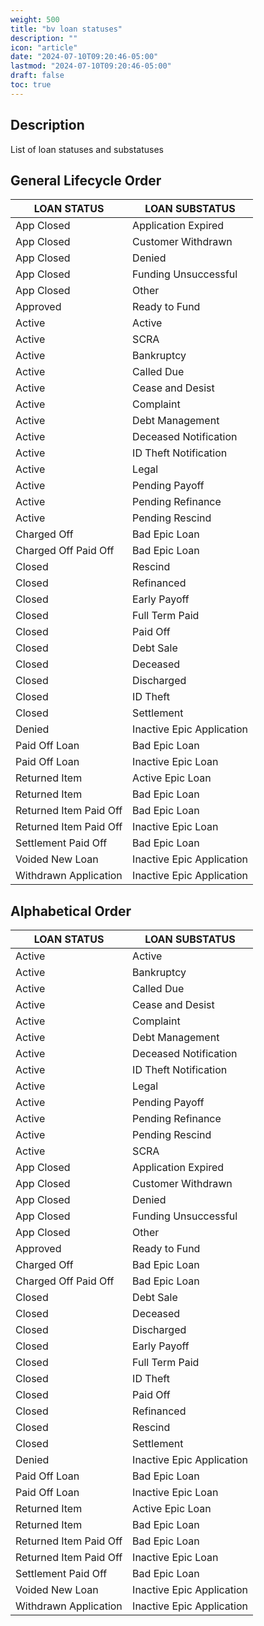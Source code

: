 ```yaml
---
weight: 500
title: "bv loan statuses"
description: ""
icon: "article"
date: "2024-07-10T09:20:46-05:00"
lastmod: "2024-07-10T09:20:46-05:00"
draft: false
toc: true
---
```


## Description

List of loan statuses and substatuses

## General Lifecycle Order

| LOAN STATUS  | LOAN SUBSTATUS              |
|--------------|-----------------------------|
| App Closed   | Application Expired         |
| App Closed   | Customer Withdrawn          |
| App Closed   | Denied                      |
| App Closed   | Funding Unsuccessful        |
| App Closed   | Other                       |
| Approved     | Ready to Fund               |
| Active       | Active                      |
| Active       | SCRA                        |
| Active       | Bankruptcy                  |
| Active       | Called Due                  |
| Active       | Cease and Desist            |
| Active       | Complaint                   |
| Active       | Debt Management             |
| Active       | Deceased Notification       |
| Active       | ID Theft Notification       |
| Active       | Legal                       |
| Active       | Pending Payoff              |
| Active       | Pending Refinance           |
| Active       | Pending Rescind             |
| Charged Off  | Bad Epic Loan               |
| Charged Off Paid Off | Bad Epic Loan       |
| Closed       | Rescind                     |
| Closed       | Refinanced                  |
| Closed       | Early Payoff                |
| Closed       | Full Term Paid              |
| Closed       | Paid Off                    |
| Closed       | Debt Sale                   |
| Closed       | Deceased                    |
| Closed       | Discharged                  |
| Closed       | ID Theft                    |
| Closed       | Settlement                  |
| Denied       | Inactive Epic Application   |
| Paid Off Loan | Bad Epic Loan              |
| Paid Off Loan | Inactive Epic Loan         |
| Returned Item | Active Epic Loan           |
| Returned Item | Bad Epic Loan              |
| Returned Item Paid Off | Bad Epic Loan     |
| Returned Item Paid Off | Inactive Epic Loan|
| Settlement Paid Off | Bad Epic Loan        |
| Voided New Loan | Inactive Epic Application|
| Withdrawn Application | Inactive Epic Application|

## Alphabetical Order

| LOAN STATUS  | LOAN SUBSTATUS              |
|--------------|-----------------------------|
| Active       | Active                      |
| Active       | Bankruptcy                  |
| Active       | Called Due                  |
| Active       | Cease and Desist            |
| Active       | Complaint                   |
| Active       | Debt Management             |
| Active       | Deceased Notification       |
| Active       | ID Theft Notification       |
| Active       | Legal                       |
| Active       | Pending Payoff              |
| Active       | Pending Refinance           |
| Active       | Pending Rescind             |
| Active       | SCRA                        |
| App Closed   | Application Expired         |
| App Closed   | Customer Withdrawn          |
| App Closed   | Denied                      |
| App Closed   | Funding Unsuccessful        |
| App Closed   | Other                       |
| Approved     | Ready to Fund               |
| Charged Off  | Bad Epic Loan               |
| Charged Off Paid Off | Bad Epic Loan       |
| Closed       | Debt Sale                   |
| Closed       | Deceased                    |
| Closed       | Discharged                  |
| Closed       | Early Payoff                |
| Closed       | Full Term Paid              |
| Closed       | ID Theft                    |
| Closed       | Paid Off                    |
| Closed       | Refinanced                  |
| Closed       | Rescind                     |
| Closed       | Settlement                  |
| Denied       | Inactive Epic Application   |
| Paid Off Loan | Bad Epic Loan              |
| Paid Off Loan | Inactive Epic Loan         |
| Returned Item | Active Epic Loan           |
| Returned Item | Bad Epic Loan              |
| Returned Item Paid Off | Bad Epic Loan     |
| Returned Item Paid Off | Inactive Epic Loan|
| Settlement Paid Off | Bad Epic Loan        |
| Voided New Loan | Inactive Epic Application|
| Withdrawn Application | Inactive Epic Application|
